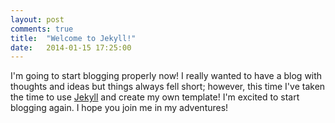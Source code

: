 ```yaml
---
layout: post
comments: true
title:  "Welcome to Jekyll!"
date:   2014-01-15 17:25:00
---
```


I'm going to start blogging properly now! I really wanted to have a blog with
thoughts and ideas but things always fell short; however, this time I've taken
the time to use [Jekyll][jekyll] and create my own template! I'm excited to
start blogging again. I hope you join me in my adventures!

[jekyll]:    http://jekyllrb.com
